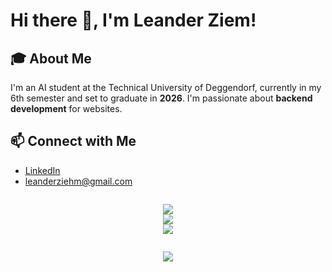 # Hi there 👋, I'm Leander Ziem!

## 🎓 About Me
I'm an AI student at the Technical University of Deggendorf, currently in my 6th semester and set to graduate in **2026**. I'm passionate about **backend development** for websites.
## 📫 Connect with Me
- [LinkedIn](https://www.linkedin.com/in/leanderziehm/)
- leanderziehm@gmail.com

<div style="display: flex; flex-direction: column; align-items: center;">

  ![](https://github-readme-stats.vercel.app/api/top-langs/?username=leanderziehm&theme=tokyonight)
  <br>
  ![](https://image.leanderziehm.com/?username=leanderziehm)
    <br>
  ![](https://komarev.com/ghpvc/?username=leanderziehm)

  ![](https://hit.yhype.me/github/profile?account_id=117998178)
  <!--

    <img src="https://image.leanderziehm.com/">
  Currently working on:
1. https://quick-text-tools-web-leander.vercel.app/
2. Audiobook piline, download, process, ai voice
3. Fileserver
4. Contact Form Email
-->
</div>


